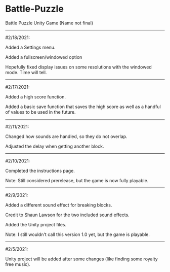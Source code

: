 # Battle-Puzzle
Battle Puzzle Unity Game (Name not final)

---
#2/18/2021:

Added a Settings menu.

Added a fullscreen/windowed option

Hopefully fixed display issues on some resolutions with the windowed mode. Time will tell.

---
#2/17/2021:

Added a high score function.

Added a basic save function that saves the high score as well as a handful of values to be used in the future.

---
#2/11/2021:

Changed how sounds are handled, so they do not overlap.

Adjusted the delay when getting another block.

---
#2/10/2021:

Completed the instructions page.

Note: Still considered prerelease, but the game is now fully playable.

---
#2/9/2021:

Added a different sound effect for breaking blocks.

Credit to Shaun Lawson for the two included sound effects.

Added the Unity project files.

Note: I still wouldn't call this version 1.0 yet, but the game is playable.

---
#2/5/2021:

Unity project will be added after some changes (like finding some royalty free music).

